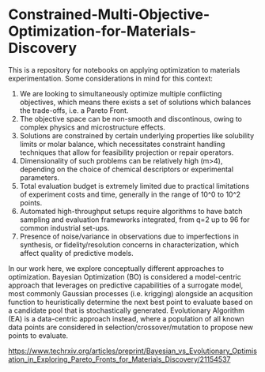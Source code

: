 # Constrained-Multi-Objective-Optimization-for-Materials-Discovery

This is a repository for notebooks on applying optimization to materials experimentation. Some considerations in mind for this context:

1. We are  looking to simultaneously optimize multiple conflicting objectives, which means there exists a set of solutions which balances the trade-offs, i.e. a Pareto Front.
2. The objective space can be non-smooth and discontinous, owing to complex physics and microstructure effects.
3. Solutions are constrained by certain underlying properties like solubility limits or molar balance, which necessitates constraint handling techniques that allow for feasibility projection or repair operators.
4. Dimensionality of such problems can be relatively high (m>4), depending on the choice of chemical descriptors or experimental parameters.
5. Total evaluation budget is extremely limited due to practical limitations of experiment costs and time, generally in the range of 10^0 to 10^2 points.
6. Automated high-throughput setups require algorithms to have batch sampling and evaluation frameworks integrated, from q=2 up to 96 for common industrial set-ups.
7. Presence of noise/variance in observations due to imperfections in synthesis, or fidelity/resolution concerns in characterization, which affect quality of predictive models.

In our work here, we explore conceptually different approaches to optimization. Bayesian Optimization (BO) is considered a model-centric approach that leverages on predictive capabilities of a surrogate model, most commonly Gaussian processes (i.e. krigging) alongside an acqusition function to heuristically determine the next best point to evaluate based on a candidate pool that is stochastically generated. Evolutionary Algorithm (EA) is a data-centric approach instead, where a population of all known data points are considered in selection/crossover/mutation to propose new points to evaluate.

https://www.techrxiv.org/articles/preprint/Bayesian_vs_Evolutionary_Optimisation_in_Exploring_Pareto_Fronts_for_Materials_Discovery/21154537
